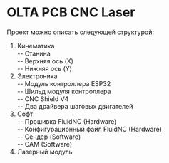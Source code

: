 # OLTA PCB CNC Laser

Проект можно описать следующей структурой:
1. Кинематика  
   -- Станина  
   -- Верхняя ось (X)  
   -- Нижняя ось (Y)  
2. Электроника  
   -- Модуль контроллера ESP32  
   -- Шильд модуля контроллера  
   -- CNC Shield V4  
   -- Два драйвера шаговых двигателей  
5. Софт  
   -- Прошивка FluidNC (Hardware)  
   -- Конфигурационный файл FluidNC (Hardware)  
   -- Сендер (Software)  
   -- CAM  (Software)
7. Лазерный модуль  

